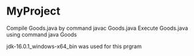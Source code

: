 # MyProject

Compile Goods.java by command javac Goods.java
Execute Goods.java using command java Goods

jdk-16.0.1_windows-x64_bin was used for this prgram
